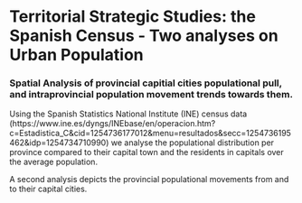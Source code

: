 # Territorial Strategic Studies: the Spanish Census - Two analyses on Urban Population
<h3>Spatial Analysis of provincial capitial cities populational pull, and intraprovincial population movement trends towards them.</h3>
<p>Using the Spanish Statistics National Institute (INE) census data (https://www.ine.es/dyngs/INEbase/en/operacion.htm?c=Estadistica_C&cid=1254736177012&menu=resultados&secc=1254736195462&idp=1254734710990) we analyse the populational distribution per province compared to their capital town and the residents in capitals over the average population.</p>
<p>A second analysis depicts the provincial populational movements from and to their capital cities.</p>
